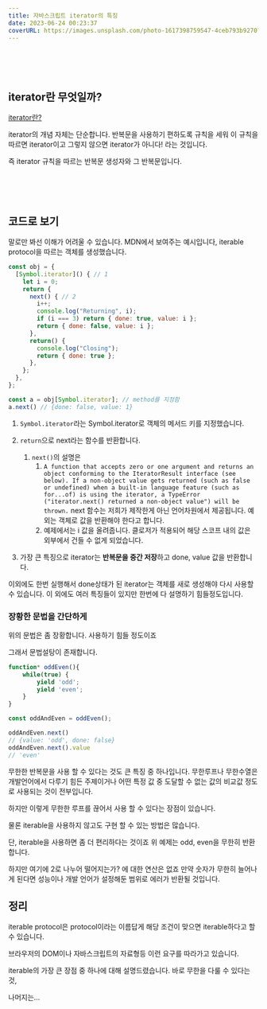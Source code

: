 ```yaml
---
title: 자바스크립트 iterator의 특징
date: 2023-06-24 00:23:37
coverURL: https://images.unsplash.com/photo-1617398759547-4ceb793b9270?ixlib=rb-4.0.3&ixid=M3wxMjA3fDB8MHxwaG90by1wYWdlfHx8fGVufDB8fHx8fA%3D%3D&auto=format&fit=crop&w=1674&q=80
---
```


<br />
<br />
<br />

## iterator란 무엇일까?

<a href="https://developer.mozilla.org/en-US/docs/Web/JavaScript/Reference/Iteration_protocols">iterator란? </a>

iterator의 개념 자체는 단순합니다.
반복문을 사용하기 편하도록 규칙을 세워 이 규칙을 따르면 iterator이고
그렇지 않으면 iterator가 아니다! 라는 것입니다.

즉 iterator 규칙을 따르는 반복문 생성자와 그 반복문입니다.

<br />
<br />
<br />

## 코드로 보기

말로만 봐선 이해가 어려울 수 있습니다.
MDN에서 보여주는 예시입니다, iterable protocol을 따르는 객체를 생성했습니다.

```js
const obj = {
  [Symbol.iterator]() { // 1
    let i = 0;
    return {
      next() { // 2
        i++;
        console.log("Returning", i);
        if (i === 3) return { done: true, value: i };
        return { done: false, value: i };
      },
      return() {
        console.log("Closing");
        return { done: true };
      },
    };
  },
};

const a = obj[Symbol.iterator]; // method를 지정함
a.next() // {done: false, value: 1}
```
1. `Symbol.iterator`라는 Symbol.iterator로 객체의 메서드 키를 지정했습니다.

2. `return`으로 next라는 함수를 반환합니다.
   1. `next()`의 설명은 
      1. `A function that accepts zero or one argument and returns an object conforming to the IteratorResult interface (see below). If a non-object value gets returned (such as false or undefined) when a built-in language feature (such as for...of) is using the iterator, a TypeError ("iterator.next() returned a non-object value") will be thrown.` next 함수는 저희가 제작한게 아닌 언어차원에서 제공됩니다. 예외는
      객체로 값을 반환해야 한다고 합니다.
      2. 예제에서는 i 값을 올려줍니다. 클로저가 적용되어 해당 스코프 내의 값은 외부에서 건들 수 없게 되었습니다. 
3. 가장 큰 특징으로 iterator는 **반복문을 중간 저장**하고 done, value 값을 반환합니다.

이외에도 한번 실행해서 done상태가 된 iterator는 객체를 새로 생성해야 다시 사용할 수 있습니다.
이 외에도 여러 특징들이 있지만 한번에 다 설명하기 힘들정도입니다.

### 장황한 문법을 간단하게

위의 문법은 좀 장황합니다. 사용하기 힘들 정도이죠

그래서 문법설탕이 존재합니다.

```js
function* oddEven(){
    while(true) {
        yield 'odd';
        yield 'even';
    }
}

const oddAndEven = oddEven();

oddAndEven.next()
// {value: 'odd', done: false}
oddAndEven.next().value
// 'even'
```

무한한 반복문을 사용 할 수 있다는 것도 큰 특징 중 하나입니다.
무한루프나 무한수열은 개발언어에서 다루기 힘든 주제이거나
어떤 특정 값 중 도달할 수 없는 값의 비교값 정도로 사용되는 것이 전부입니다.

하지만 이렇게 무한한 루프를 끊어서 사용 할 수 있다는 장점이 있습니다.

물론 iterable을 사용하지 않고도 구현 할 수 있는 방법은 많습니다.

단, iterable을 사용하면 좀 더 편리하다는 것이죠
위 예제는 odd, even을 무한히 반환합니다.

하지만 여기에 2로 나누어 떨어지는가? 에 대한 연산은 없죠
만약 숫자가 무한히 늘어나게 된다면 성능이나 개발 언어가 설정해둔 범위로 에러가 반환될 것입니다.




## 정리

iterable protocol은 protocol이라는 이름답게 해당 조건이 맞으면
iterable하다고 할 수 있습니다.

브라우저의 DOM이나 자바스크립트의 자료형등 이런 요구를 따라가고 있습니다.

iterable의 가장 큰 장점 중 하나에 대해 설명드렸습니다.
바로 무한을 다룰 수 있다는 것,

나머지는...